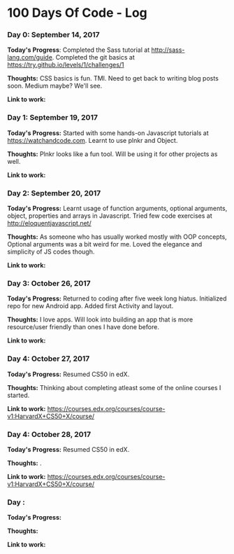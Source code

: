 # 100 Days Of Code - Log

### Day 0: September 14, 2017 

**Today's Progress**: Completed the Sass tutorial at http://sass-lang.com/guide. Completed the git basics at https://try.github.io/levels/1/challenges/1


**Thoughts:** CSS basics is fun. TMI. Need to get back to writing blog posts soon. Medium maybe? We'll see.

**Link to work:**


### Day 1: September 19, 2017

**Today's Progress:** Started with some hands-on Javascript tutorials at https://watchandcode.com. Learnt to use plnkr and Object.

**Thoughts:** Plnkr looks like a fun tool. Will be using it for other projects as well.

**Link to work:**


### Day 2: September 20, 2017

**Today's Progress:** Learnt usage of function arguments, optional arguments, object, properties and arrays in Javascript. Tried few code exercises at http://eloquentjavascript.net/

**Thoughts:** As someone who has usually worked mostly with OOP concepts, Optional arguments was a bit weird for me. Loved the elegance and simplicity of JS codes though.

**Link to work:**


### Day 3: October 26, 2017

**Today's Progress:** Returned to coding after five week long hiatus. Initialized repo for new Android app. Added first Activity and layout.

**Thoughts:** I love apps. Will look into building an app that is more resource/user friendly than ones I have done before. 

**Link to work:**


### Day 4: October 27, 2017

**Today's Progress:** Resumed CS50 in edX.

**Thoughts:** Thinking about completing atleast some of the online courses I started.

**Link to work:** https://courses.edx.org/courses/course-v1:HarvardX+CS50+X/course/

### Day 4: October 28, 2017

**Today's Progress:** Resumed CS50 in edX.

**Thoughts:** .

**Link to work:** https://courses.edx.org/courses/course-v1:HarvardX+CS50+X/course/

### Day :

**Today's Progress:**

**Thoughts:**

**Link to work:**
